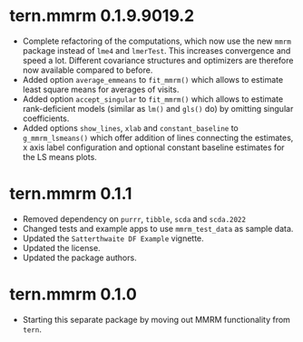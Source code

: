 # tern.mmrm 0.1.9.9019.2

* Complete refactoring of the computations, which now use the new `mmrm`
  package instead of `lme4` and `lmerTest`. This increases convergence
  and speed a lot. Different covariance structures and optimizers are therefore
  now available compared to before.
* Added option `average_emmeans` to `fit_mmrm()` which allows to estimate
  least square means for averages of visits.
* Added option `accept_singular` to `fit_mmrm()` which allows to estimate
  rank-deficient models (similar as `lm()` and `gls()` do) by omitting singular
  coefficients.
* Added options `show_lines`, `xlab` and `constant_baseline` to `g_mmrm_lsmeans()`
  which offer addition of lines connecting the estimates, x axis label configuration
  and optional constant baseline estimates for the LS means plots.

# tern.mmrm 0.1.1

* Removed dependency on `purrr`, `tibble`, `scda` and `scda.2022`
* Changed tests and example apps to use `mmrm_test_data` as sample data.
* Updated the `Satterthwaite DF Example` vignette.
* Updated the license.
* Updated the package authors.

# tern.mmrm 0.1.0

* Starting this separate package by moving out MMRM functionality from `tern`.
